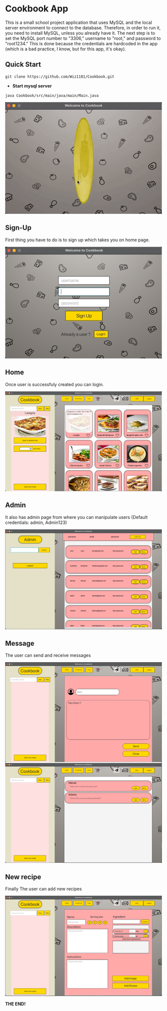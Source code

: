 # Cookbook App

This is a small school project application that uses MySQL and the local server environment to connect to the database. Therefore, in order to run it, you need to install MySQL, unless you already have it. The next step is to set the MySQL port number to "3306," username to "root," and password to "root1234." This is done because the credentials are hardcoded in the app (which is a bad practice, I know, but for this app, it's okay).

## Quick Start

```shell 
git clone https://github.com/Wiz1101/Cookbook.git
```
* **Start mysql server**


```shell 
java Cookbook/src/main/java/main/Main.java
```


<!-- **Some pics From the App** -->
<p align="left">
  <img src="img/login.gif" />
</p>


## Sign-Up 
First thing you have to do is to sign up which takes you on home page.

![signUp](img/signup.png)

## Home 
Once user is successfuly created you can login.

![signUp](img/main.png)

## Admin 
It also has admin page from where you can manipulate users (Default credentials: admin, Admin123)

![signUp](img/admin.png)

## Message 
The user can send and receive messages 

![signUp](img/new_message.png)
![signUp](img/inbox.png)


## New recipe 
Finally The user can add new recipes

![signUp](img/add_new_recipe.png)



**THE END!**


